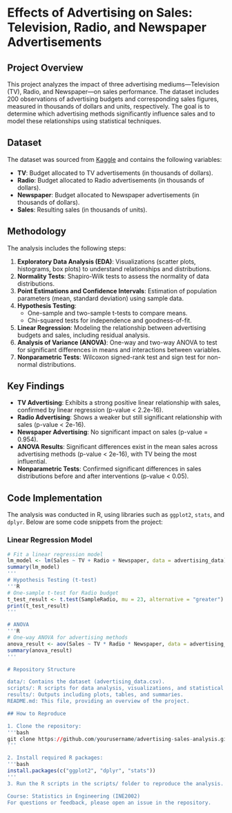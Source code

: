 # Effects of Advertising on Sales: Television, Radio, and Newspaper Advertisements

## Project Overview
This project analyzes the impact of three advertising mediums—Television (TV), Radio, and Newspaper—on sales performance. The dataset includes 200 observations of advertising budgets and corresponding sales figures, measured in thousands of dollars and units, respectively. The goal is to determine which advertising methods significantly influence sales and to model these relationships using statistical techniques.

## Dataset
The dataset was sourced from [Kaggle](https://www.kaggle.com/datasets/ashydv/advertising-dataset) and contains the following variables:
- **TV**: Budget allocated to TV advertisements (in thousands of dollars).
- **Radio**: Budget allocated to Radio advertisements (in thousands of dollars).
- **Newspaper**: Budget allocated to Newspaper advertisements (in thousands of dollars).
- **Sales**: Resulting sales (in thousands of units).

## Methodology
The analysis includes the following steps:
1. **Exploratory Data Analysis (EDA)**: Visualizations (scatter plots, histograms, box plots) to understand relationships and distributions.
2. **Normality Tests**: Shapiro-Wilk tests to assess the normality of data distributions.
3. **Point Estimations and Confidence Intervals**: Estimation of population parameters (mean, standard deviation) using sample data.
4. **Hypothesis Testing**: 
   - One-sample and two-sample t-tests to compare means.
   - Chi-squared tests for independence and goodness-of-fit.
5. **Linear Regression**: Modeling the relationship between advertising budgets and sales, including residual analysis.
6. **Analysis of Variance (ANOVA)**: One-way and two-way ANOVA to test for significant differences in means and interactions between variables.
7. **Nonparametric Tests**: Wilcoxon signed-rank test and sign test for non-normal distributions.

## Key Findings
- **TV Advertising**: Exhibits a strong positive linear relationship with sales, confirmed by linear regression (p-value < 2.2e-16).
- **Radio Advertising**: Shows a weaker but still significant relationship with sales (p-value < 2e-16).
- **Newspaper Advertising**: No significant impact on sales (p-value = 0.954).
- **ANOVA Results**: Significant differences exist in the mean sales across advertising methods (p-value < 2e-16), with TV being the most influential.
- **Nonparametric Tests**: Confirmed significant differences in sales distributions before and after interventions (p-value < 0.05).

## Code Implementation
The analysis was conducted in R, using libraries such as `ggplot2`, `stats`, and `dplyr`. Below are some code snippets from the project:

### Linear Regression Model
```R
# Fit a linear regression model
lm_model <- lm(Sales ~ TV + Radio + Newspaper, data = advertising_data)
summary(lm_model)
'''
# Hypothesis Testing (t-test)
'''R
# One-sample t-test for Radio budget
t_test_result <- t.test(SampleRadio, mu = 23, alternative = "greater")
print(t_test_result)
'''

# ANOVA
'''R
# One-way ANOVA for advertising methods
anova_result <- aov(Sales ~ TV * Radio * Newspaper, data = advertising_data)
summary(anova_result)
'''

# Repository Structure

data/: Contains the dataset (advertising_data.csv).
scripts/: R scripts for data analysis, visualizations, and statistical tests.
results/: Outputs including plots, tables, and summaries.
README.md: This file, providing an overview of the project.

## How to Reproduce

1. Clone the repository:
'''bash
git clone https://github.com/yourusername/advertising-sales-analysis.git
'''

2. Install required R packages:
'''bash
install.packages(c("ggplot2", "dplyr", "stats"))
'''
3. Run the R scripts in the scripts/ folder to reproduce the analysis.

Course: Statistics in Engineering (INE2002)
For questions or feedback, please open an issue in the repository.
